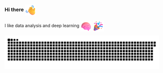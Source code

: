 ### Hi there <img align=center src="Resources/Hand.png" alt="Waving Hand" width="36" height="36" />

I like data analysis and deep learning <img align=center src="Resources/Brain.png" alt="Brain" width="36" height="36" /> <img align=center src="Resources/Confetti.png" alt="Party Popper" width="36" height="36"/>

<picture>
  <source media="(prefers-color-scheme: dark)" srcset="https://raw.githubusercontent.com/Bashara-aina/Bashara-aina/output/github-contribution-grid-snake-dark.svg">
  <source media="(prefers-color-scheme: light)" srcset="https://raw.githubusercontent.com/Bashara-aina/Bashara-aina/output/github-contribution-grid-snake.svg">
  <img alt="github contribution grid snake animation" src="https://raw.githubusercontent.com/Bashara-aina/Bashara-aina/output/github-contribution-grid-snake.svg">
</picture>
